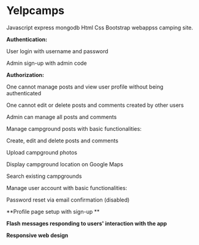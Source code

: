 # Yelpcamps
Javascript express mongodb Html Css Bootstrap webappss
camping site.

**Authentication:**

User login with username and password

Admin sign-up with admin code

**Authorization:**

One cannot manage posts and view user profile without being authenticated

One cannot edit or delete posts and comments created by other users

Admin can manage all posts and comments

Manage campground posts with basic functionalities:

Create, edit and delete posts and comments

Upload campground photos

Display campground location on Google Maps

Search existing campgrounds

Manage user account with basic functionalities:

Password reset via email confirmation (disabled)

**Profile page setup with sign-up **

**Flash messages responding to users' interaction with the app**

**Responsive web design**
